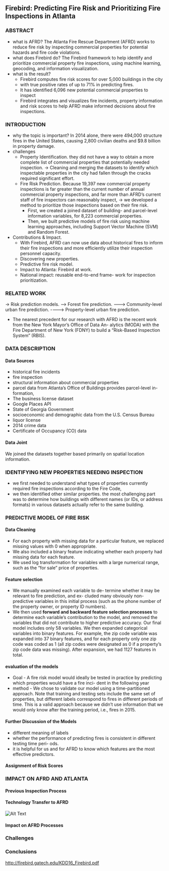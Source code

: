 ## Firebird: Predicting Fire Risk and Prioritizing Fire Inspections in Atlanta
### ABSTRACT
* what is AFRD? 
  The Atlanta Fire Rescue Department (AFRD) works to reduce fire risk by inspecting commercial properties for potential hazards and fire code violations. 
* what does Firebird do?
  The Firebird framework to help identify and prioritize commercial property fire inspections, using machine learning, geocoding, and information visualization.
* what is the result?
  * Firebird computes fire risk scores for over 5,000 buildings in the city
  * with true positive rates of up to 71% in predicting fires. 
  * It has identified 6,096 new potential commercial properties to inspect
  * Firebird integrates and visualizes fire incidents, property information and risk scores to help AFRD make informed decisions about fire inspections. 
  
### INTRODUCTION
* why the topic is important?
In 2014 alone, there were 494,000 structure fires in the United States, causing 2,800 civilian deaths and $9.8 billion in property damage. 
* challenges
  * Property Identification. they did not have a way to obtain a more complete list of commercial properties that potentially needed inspection. -> Cleaning and merging the datasets to identify which inspectable properties in the city had fallen through the cracks required significant effort. 
  * Fire Risk Prediction. Because 19,397 new commercial property inspections is far greater than the current number of annual commercial property inspections, and far more than AFRD’s current staff of fire inspectors can reasonably inspect, -> we developed a method to prioritize those inspections based on their fire risk. 
    * First, we created a joined dataset of building- and parcel-level information variables, for 8,223 commercial properties.    
    * Then, we built predictive models of fire risk using machine learning approaches, including Support Vector Machine (SVM) and Random Forest. 
* Contributions & Impact. 
  * With Firebird, AFRD can now use data about historical fires to inform their fire inspections and more efficiently utilize their inspection personnel capacity. 
  * Discovering new properties. 
  * Predictive fire risk model. 
  * Impact to Atlanta: Firebird at work.
  * National impact: reusable end-to-end frame- work for inspection prioritization. 
  
### RELATED WORK
-> Risk prediction models.
--> Forest fire prediction. 
---> Community-level urban fire prediction. 
----> Property-level urban fire prediction.
  * The nearest precedent for our research with AFRD is the recent work from the New York Mayor’s Office of Data An- alytics (MODA) with the Fire Department of New York (FDNY) to build a “Risk-Based Inspection System” (RBIS).

### DATA DESCRIPTION
#### Data Sources
* historical fire incidents
* fire inspection
* structural information about commercial properties 
* parcel data from Atlanta’s Office of Buildings provides parcel-level in-formation, 
* The business license dataset 
* Google Places API 
* State of Georgia Government
* socioeconomic and demographic data from the U.S. Census Bureau
* liquor license 
* 2014 crime data  
* Certificate of Occupancy (CO) data 
#### Data Joint
We joined the datasets together based primarily on spatial location information. 

### IDENTIFYING NEW PROPERTIES NEEDING INSPECTION
* we first needed to understand what types of properties currently required fire inspections according to the Fire Code, 
* we then identified other similar properties.
the most challenging part was to determine how buildings with different names (or IDs, or address formats) in various datasets actually refer to the same building. 

### PREDICTIVE MODEL OF FIRE RISK
#### Data Cleaning
* For each property with missing data for a particular feature, we replaced missing values with 0 when appropriate. 
* We also included a binary feature indicating whether each property had missing data for each feature. 
* We used log transformation for variables with a large numerical range, such as the “for sale” price of properties.
#### Feature selection
* We manually examined each variable to de- termine whether it may be relevant to fire prediction, and ex- cluded many obviously non-predictive variables in this initial process (such as the phone number of the property owner, or property ID numbers). 
* We then used <strong>forward and backward feature selection processes</strong> to determine each variable’s contribution to the model, and removed the variables that did not contribute to higher predictive accuracy. 
Our final model includes only 58 variables. We then expanded categorical variables into binary features. For example, the zip code variable was expanded into 37 binary features, and for each property only one zip code was coded as 1 (all zip codes were designated as 0 if a property’s zip code data was missing). After expansion, we had 1127 features in total.
#### evaluation of the models
* Goal - A fire risk model would ideally be tested in practice by predicting which properties would have a fire inci- dent in the following year
* method - We chose to validate our model using a time-partitioned approach. 
Note that training and testing sets include the same set of properties, but different labels correspond to fires in different periods of time. This is a valid approach because we didn’t use information that we would only know after the training period, i.e., fires in 2015.
#### Further Discussion of the Models
* different meaning of labels
* whether the performance of predicting fires is consistent in different testing time peri- ods.
* it is helpful for us and for AFRD to know which features are the most effective predictors.
#### Assignment of Risk Scores

### IMPACT ON AFRD AND ATLANTA
#### Previous Inspection Process
#### Technology Transfer to AFRD
![Alt Text](https://github.com/qixuanHou/dataScienceBlogNote/tree/master/img/firebird.png)
#### Impact on AFRD Processes

### Challenges

### Conclusions
http://firebird.gatech.edu/KDD16_Firebird.pdf

